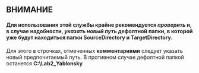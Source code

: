 ## ВНИМАНИЕ
#### Для использования этой службы крайне рекомендуется *проверить* и, в случае надобности, *указать новый путь* дефолтной папки, в которой уже будут находиться папки SourceDirectory и TargetDirectory.

 Для этого в строчках, отмеченных **комментариями** следует указать новый предпочитаемый путь.
 В противном случае дефолтной папкой останется **C:\Lab2_Yablonsky**
